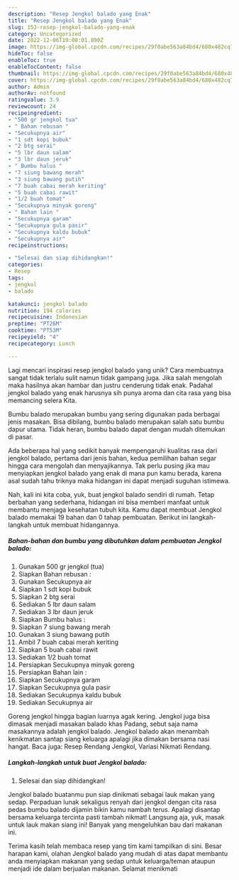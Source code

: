 ```yaml
---
description: "Resep Jengkol balado yang Enak"
title: "Resep Jengkol balado yang Enak"
slug: 153-resep-jengkol-balado-yang-enak
category: Uncategorized
date: 2022-12-06T19:08:01.890Z
image: https://img-global.cpcdn.com/recipes/29f0abe563a84bd4/680x482cq70/jengkol-balado-foto-resep-utama.jpg
hideToc: false
enableToc: true
enableTocContent: false
thumbnail: https://img-global.cpcdn.com/recipes/29f0abe563a84bd4/680x482cq70/jengkol-balado-foto-resep-utama.jpg
cover: https://img-global.cpcdn.com/recipes/29f0abe563a84bd4/680x482cq70/jengkol-balado-foto-resep-utama.jpg
author: Admin
authorAv: notfound
ratingvalue: 3.9
reviewcount: 24
recipeingredient:
- "500 gr jengkol tua"
- " Bahan rebusan "
- "Secukupnya air"
- "1 sdt kopi bubuk"
- "2 btg serai"
- "5 lbr daun salam"
- "3 lbr daun jeruk"
- " Bumbu halus "
- "7 siung bawang merah"
- "3 siung bawang putih"
- "7 buah cabai merah keriting"
- "5 buah cabai rawit"
- "1/2 buah tomat"
- "Secukupnya minyak goreng"
- " Bahan lain "
- "Secukupnya garam"
- "Secukupnya gula pasir"
- "Secukupnya kaldu bubuk"
- "Secukupnya air"
recipeinstructions:

- "Selesai dan siap dihidangkan!"
categories:
- Resep
tags:
- jengkol
- balado

katakunci: jengkol balado 
nutrition: 194 calories
recipecuisine: Indonesian
preptime: "PT26M"
cooktime: "PT53M"
recipeyield: "4"
recipecategory: Lunch

---
```





Lagi mencari inspirasi resep jengkol balado yang unik? Cara membuatnya sangat tidak terlalu sulit namun tidak gampang juga. Jika salah mengolah maka hasilnya akan hambar dan justru cenderung tidak enak. Padahal jengkol balado yang enak harusnya sih punya aroma dan cita rasa yang bisa memancing selera Kita.





Bumbu balado merupakan bumbu yang sering digunakan pada berbagai jenis masakan. Bisa dibilang, bumbu balado merupakan salah satu bumbu dapur utama. Tidak heran, bumbu balado dapat dengan mudah ditemukan di pasar.

Ada beberapa hal yang sedikit banyak mempengaruhi kualitas rasa dari jengkol balado, pertama dari jenis bahan, kedua pemilihan bahan segar hingga cara mengolah dan menyajikannya. Tak perlu pusing jika mau menyiapkan jengkol balado yang enak di mana pun kamu berada, karena asal sudah tahu triknya maka hidangan ini dapat menjadi suguhan istimewa.






Nah, kali ini kita coba, yuk, buat jengkol balado sendiri di rumah. Tetap berbahan yang sederhana, hidangan ini bisa memberi manfaat untuk membantu menjaga kesehatan tubuh kita. Kamu dapat membuat Jengkol balado memakai 19 bahan dan 0 tahap pembuatan. Berikut ini langkah-langkah untuk membuat hidangannya.

<!--inarticleads1-->

##### Bahan-bahan dan bumbu yang dibutuhkan dalam pembuatan Jengkol balado:

1. Gunakan 500 gr jengkol (tua)
1. Siapkan  Bahan rebusan :
1. Gunakan Secukupnya air
1. Siapkan 1 sdt kopi bubuk
1. Siapkan 2 btg serai
1. Sediakan 5 lbr daun salam
1. Sediakan 3 lbr daun jeruk
1. Siapkan  Bumbu halus :
1. Siapkan 7 siung bawang merah
1. Gunakan 3 siung bawang putih
1. Ambil 7 buah cabai merah keriting
1. Siapkan 5 buah cabai rawit
1. Sediakan 1/2 buah tomat
1. Persiapkan Secukupnya minyak goreng
1. Persiapkan  Bahan lain :
1. Siapkan Secukupnya garam
1. Siapkan Secukupnya gula pasir
1. Sediakan Secukupnya kaldu bubuk
1. Sediakan Secukupnya air


Goreng jengkol hingga bagian luarnya agak kering. Jengkol juga bisa dimasak menjadi masakan balado khas Padang, sebut saja nama masakannya adalah jengkol balado. Jengkol balado akan menambah kenikmatan santap siang keluarga apalagi jika dimakan bersama nasi hangat. Baca juga: Resep Rendang Jengkol, Variasi Nikmati Rendang. 

<!--inarticleads2-->

##### Langkah-langkah untuk buat Jengkol balado:


1. Selesai dan siap dihidangkan!

Jengkol balado buatanmu pun siap dinikmati sebagai lauk makan yang sedap. Perpaduan lunak sekaligus renyah dari jengkol dengan cita rasa pedas bumbu balado dijamin bikin kamu nambah terus. Apalagi disantap bersama keluarga tercinta pasti tambah nikmat! Langsung aja, yuk, masak untuk lauk makan siang ini! Banyak yang mengeluhkan bau dari makanan ini. 

Terima kasih telah membaca resep yang tim kami tampilkan di sini. Besar harapan kami, olahan Jengkol balado yang mudah di atas dapat membantu anda menyiapkan makanan yang sedap untuk keluarga/teman ataupun menjadi ide dalam berjualan makanan. Selamat menikmati
